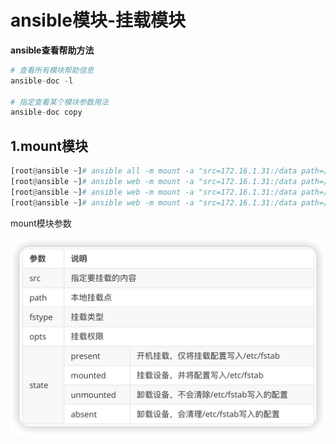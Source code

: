 # ansible模块-挂载模块

**ansible查看帮助方法**

```python
# 查看所有模块帮助信息
ansible-doc -l   

# 指定查看某个模块参数用法
ansible-doc copy  
```



## 1.mount模块

```python
[root@ansible ~]# ansible all -m mount -a "src=172.16.1.31:/data path=/data fstype=nfs opts=defaults state=present"
[root@ansible ~]# ansible web -m mount -a "src=172.16.1.31:/data path=/data fstype=nfs opts=defaults state=mounted"
[root@ansible ~]# ansible web -m mount -a "src=172.16.1.31:/data path=/data fstype=nfs opts=defaults state=unmounted"
[root@ansible ~]# ansible web -m mount -a "src=172.16.1.31:/data path=/data fstype=nfs opts=defaults state=absent"

```



mount模块参数

![iShot_2022-09-03_11.53.23](https://github.com/pptfz/picgo-images/blob/master/img/iShot_2022-09-03_11.53.23.png)





